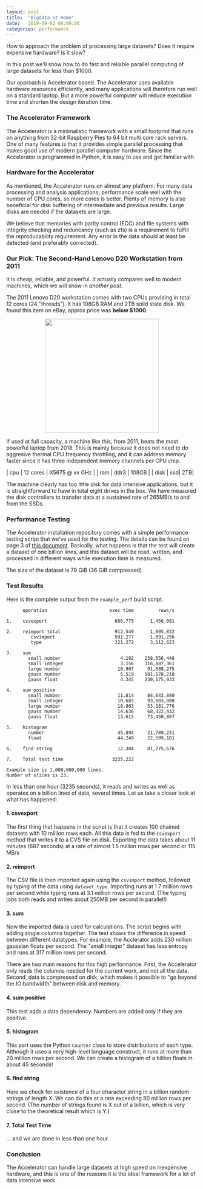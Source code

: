 ```yaml
---
layout: post
title:  "Bigdata at Home"
date:   2019-09-02 00:00:00
categories: performance
---
```


How to approach the problem of processing large datasets?  Does it
require expensive hardware?  Is it slow?

In this post we'll show how to do fast and reliable parallel computing
of large datasets for less than $1000.

Our approach is Accelerator based.  The Accelerator uses available
hardware resources efficiently, and many applications will therefore
run well on a standard laptop.  But a more powerful computer will
reduce execution time and shorten the design iteration time.



### The Accelerator Framework

The Accelerator is a minimalistic framework with a small footprint
that runs on anything from 32-bit Raspberry Pies to 64 bit multi core
rack servers.  One of many features is that it provides simple
parallel processing that makes good use of modern parallel computer
hardware.  Since the Accelerator is programmed in Python, it is easy
to use and get familiar with.



### Hardware for the Accelerator

As mentioned, the Accelerator runs on almost any platform.  For many
data processing and analysis applications, performance scale well with
the number of CPU cores, so more cores is better.  Plenty of memory is
also beneficial for disk buffering of intermediate and previous
results.  Large disks are needed if the datasets are large.

We believe that memories with parity control (ECC) and file systems
with integrity checking and reduncancy (such as zfs) is a requirement
to fulfill the reproducability requirement.  Any error in the data
should at least be detected (and preferably corrected).



### Our Pick:  The Second-Hand Lenovo D20 Workstation from 2011

It is cheap, reliable, and powerful. It actually compares well to
modern machines, which we will show in _another post_.

The 2011 Lenovo D20 workstation comes with two CPUs providing in total
12 cores (24 "threads").  It has 108GB RAM and 2TB solid state disk.
We found this item on eBay, approx price was **below $1000**.

<p align="center"><img src="{{ site.url }}/assets/ThinkStation D20 014.JPG" height="300"> </p>

If used at full capacity, a machine like this, from 2011, beats the
most powerful laptop from 2018.  This is mainly because it does not
need to do aggresive thermal CPU frequency throttling, and it can
address memory faster since it has three independent memory channels
per CPU chip.

| cpu | 12 cores | X5675 @ xx GHz |
| ram | ddr3 | 108GB |
| disk | ssd| 2TB|

The machine clearly has too little disk for data intensive
applications, but it is straightforward to have in total eight drives
in the box.  We have measured the disk controllers to transfer data
at a sustained rate of 265MB/s to and from the SSDs.



### Performance Testing

The Accelerator installation repository comes with a simple
performance testing script that we've used for the testing.  The
details can be found on page 3 of [this
document](https://berkeman.github.io/pdf/acc_install.pdf).  Basically,
what happens is that the test will create a dataset of one billion
lines, and this dataset will be read, written, and processed in
different ways while execution time is measured.


The size of the dataset is 79 GiB (36 GiB compressed).


### Test Results

Here is the complete output from the `example_perf` build script.

```
      operation                       exec time         rows/s

1.    csvexport                         686.775      1,456,081

2.    reimport total                    912.549      1,095,832
         csvimport                      591.277      1,691,256
         type                           321.272      3,112,623

3.    sum
        small number                      4.192    238,556,448
        small integer                     3.156    316,887,361
        large number                     10.907     91,688,275
        gauss number                      5.519    181,178,210
        gauss float                       4.345    230,175,033

4.    sum positive
        small number                     11.814     84,643,880
        small integer                    10.683     93,603,000
        large number                     18.803     53,181,776
        gauss number                     14.636     68,322,432
        gauss float                      13.615     73,450,887

5.    histogram
        number                           45.894     21,789,231
        float                            44.249     22,599,181

6.    find string                        12.304     81,275,676

7.    Total test time                  3235.222

Example size is 1,000,000,000 lines.
Number of slices is 23.
```

In less than one hour (3235 seconds), it reads and writes as well as
operates on a billion lines of data, several times.  Let us take a
closer look at what has happened:

#### 1. csvexport

The first thing that happens in the script is that it creates 100
chained datasets with 10 million rows each.  All this data is fed to
the `csvexport` method that writes it to a CVS file on disk.
Exporting the data takes about 11 minutes (687 seconds) at a rate of
almost 1.5 million rows per second or 115 MB/s

#### 2. reimport

The CSV file is then imported again using the `csvimport` method,
followed by typing of the data using `dataset_type`.  Importing runs
at 1.7 million rows per second while typing runs at 3.1 million rows
per second.  (The typing jobs both reads and writes about 250MB per
second in parallel!)

#### 3. sum

Now the imported data is used for calculations.  The script begins
with adding single columns together.  The test shows the difference in
speed between different datatypes.  For example, the Acclerator adds
230 million gaussian floats per second.  The "small integer" dataset
has less entropy and runs at 317 million rows per second.

There are two main reasons for this high performance.  First, the
Accelerator only reads the columns needed for the current work, and
not all the data.  Second, data is compressed on disk, which makes it
possible to "go beyond the IO bandwidth" between disk and memory.

#### 4. sum positive

This test adds a data dependency.  Numbers are added only if they are
positive.

#### 5. histogram

This part uses the Python `Counter` class to store distributions of
each type.  Although it uses a very high-level language construct, it
runs at more than 20 million rows per second.  We can create a
histogram of a billion floats in about 45 seconds!

#### 6. find string

Here we check for existence of a four character string in a billion
random strings of length X.  We can do this at a rate exceeding 80
million rows per second.  (The number of strings found is X out of a
billion, which is very close to the theoretical result which is Y.)

#### 7. Total Test Time

... and we are done in less than one hour.



### Conclusion

The Accelerator can handle large datasets at high speed on inexpensive
hardware, and this is one of the reasons it is the ideal framework for
a lot of data intensive work.
